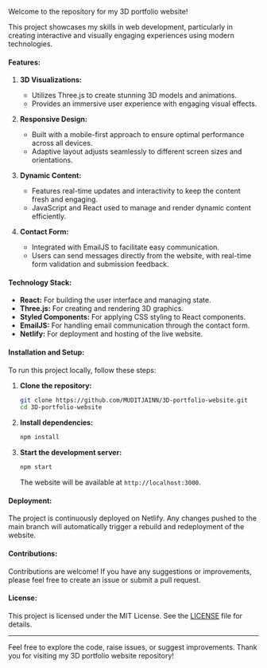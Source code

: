 Welcome to the repository for my 3D portfolio website!

This project showcases my skills in web development, particularly in creating interactive and visually engaging experiences using modern technologies. 
#### Features:

1. **3D Visualizations:**
   - Utilizes Three.js to create stunning 3D models and animations.
   - Provides an immersive user experience with engaging visual effects.

2. **Responsive Design:**
   - Built with a mobile-first approach to ensure optimal performance across all devices.
   - Adaptive layout adjusts seamlessly to different screen sizes and orientations.

3. **Dynamic Content:**
   - Features real-time updates and interactivity to keep the content fresh and engaging.
   - JavaScript and React used to manage and render dynamic content efficiently.

4. **Contact Form:**
   - Integrated with EmailJS to facilitate easy communication.
   - Users can send messages directly from the website, with real-time form validation and submission feedback.

#### Technology Stack:

- **React:** For building the user interface and managing state.
- **Three.js:** For creating and rendering 3D graphics.
- **Styled Components:** For applying CSS styling to React components.
- **EmailJS:** For handling email communication through the contact form.
- **Netlify:** For deployment and hosting of the live website.

#### Installation and Setup:

To run this project locally, follow these steps:

1. **Clone the repository:**
   ```bash
   git clone https://github.com/MUDITJAINN/3D-portfolio-website.git
   cd 3D-portfolio-website
   ```

2. **Install dependencies:**
   ```bash
   npm install
   ```

3. **Start the development server:**
   ```bash
   npm start
   ```
   The website will be available at `http://localhost:3000`.

#### Deployment:

The project is continuously deployed on Netlify. Any changes pushed to the main branch will automatically trigger a rebuild and redeployment of the website.

#### Contributions:

Contributions are welcome! If you have any suggestions or improvements, please feel free to create an issue or submit a pull request.

#### License:

This project is licensed under the MIT License. See the [LICENSE](./LICENSE) file for details.

---

Feel free to explore the code, raise issues, or suggest improvements. Thank you for visiting my 3D portfolio website repository!
